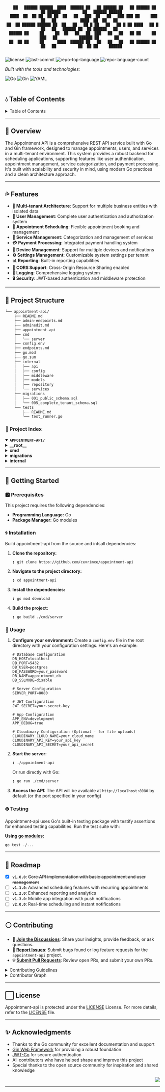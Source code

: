 <div id="top">

<!-- HEADER STYLE: CONSOLE -->
<div align="center">

```console
  ██   ██████ ██████  ████  ██████ ██   ██ ██████ ██   ██ ██████ ██   ██ ██████          ██   ██████ ██████ 
 ████  ██  ██ ██  ██ ██  ██   ██   ███  ██   ██   ███ ███ ██     ███  ██   ██           ████  ██  ██   ██   
██  ██ ██████ ██████ ██  ██   ██   ██ █ ██   ██   ██ █ ██ ████   ██ █ ██   ██   ██████ ██  ██ ██████   ██   
██████ ██     ██     ██  ██   ██   ██  ███   ██   ██   ██ ██     ██  ███   ██          ██████ ██       ██   
██  ██ ██     ██      ████  ██████ ██   ██   ██   ██   ██ ██████ ██   ██   ██          ██  ██ ██     ██████ 


```

</div>

<!-- BADGES -->
<img src="https://img.shields.io/github/license/cevrimxe/appointment-api?style=flat-square&logo=opensourceinitiative&logoColor=white&color=8a2be2" alt="license">
<img src="https://img.shields.io/github/last-commit/cevrimxe/appointment-api?style=flat-square&logo=git&logoColor=white&color=8a2be2" alt="last-commit">
<img src="https://img.shields.io/github/languages/top/cevrimxe/appointment-api?style=flat-square&color=8a2be2" alt="repo-top-language">
<img src="https://img.shields.io/github/languages/count/cevrimxe/appointment-api?style=flat-square&color=8a2be2" alt="repo-language-count">

<em>Built with the tools and technologies:</em>

<img src="https://img.shields.io/badge/Go-00ADD8.svg?style=flat-square&logo=Go&logoColor=white" alt="Go">
<img src="https://img.shields.io/badge/Gin-008ECF.svg?style=flat-square&logo=Gin&logoColor=white" alt="Gin">
<img src="https://img.shields.io/badge/YAML-CB171E.svg?style=flat-square&logo=YAML&logoColor=white" alt="YAML">

</div>
<br>

## 💧 Table of Contents

<details>
<summary>Table of Contents</summary>

- [💧 Table of Contents](#-table-of-contents)
- [🌊 Overview](#-overview)
- [💦 Features](#-features)
- [🔵 Project Structure](#-project-structure)
    - [🔷 Project Index](#-project-index)
- [💠 Getting Started](#-getting-started)
    - [🅿️ Prerequisites](#-prerequisites)
    - [🌀 Installation](#-installation)
    - [🔹 Usage](#-usage)
    - [❄ ️ Testing](#-testing)
- [🧊 Roadmap](#-roadmap)
- [⚪ Contributing](#-contributing)
- [⬜ License](#-license)
- [✨ Acknowledgments](#-acknowledgments)

</details>

---

## 🌊 Overview

The Appointment API is a comprehensive REST API service built with Go and Gin framework, designed to manage appointments, users, and services in a multi-tenant environment. This system provides a robust backend for scheduling applications, supporting features like user authentication, appointment management, service categorization, and payment processing. It's built with scalability and security in mind, using modern Go practices and a clean architecture approach.


---

## 💦 Features

- **🔐 Multi-tenant Architecture**: Support for multiple business entities with isolated data
- **👥 User Management**: Complete user authentication and authorization system
- **📅 Appointment Scheduling**: Flexible appointment booking and management
- **💼 Service Management**: Categorization and management of services
- **💳 Payment Processing**: Integrated payment handling system
- **📱 Device Management**: Support for multiple devices and notifications
- **⚙️ Settings Management**: Customizable system settings per tenant
- **📊 Reporting**: Built-in reporting capabilities
- **🔄 CORS Support**: Cross-Origin Resource Sharing enabled
- **📝 Logging**: Comprehensive logging system
- **🔒 Security**: JWT-based authentication and middleware protection

---

## 🔵 Project Structure

```sh
└── appointment-api/
    ├── README.md
    ├── admin-endpoints.md
    ├── adminedit.md
    ├── appointment-api
    ├── cmd
    │   └── server
    ├── config.env
    ├── endpoints.md
    ├── go.mod
    ├── go.sum
    ├── internal
    │   ├── api
    │   ├── config
    │   ├── middleware
    │   ├── models
    │   ├── repository
    │   └── services
    ├── migrations
    │   ├── 001_public_schema.sql
    │   └── 005_complete_tenant_schema.sql
    └── tests
        ├── README.md
        └── test_runner.go
```

### 🔷 Project Index

<details open>
	<summary><b><code>APPOINTMENT-API/</code></b></summary>
	<!-- __root__ Submodule -->
	<details>
		<summary><b>__root__</b></summary>
		<blockquote>
			<div class='directory-path' style='padding: 8px 0; color: #666;'>
				<code><b>⦿ __root__</b></code>
			<table style='width: 100%; border-collapse: collapse;'>
			<thead>
				<tr style='background-color: #f8f9fa;'>
					<th style='width: 30%; text-align: left; padding: 8px;'>File Name</th>
					<th style='text-align: left; padding: 8px;'>Summary</th>
				</tr>
			</thead>
				<tr style='border-bottom: 1px solid #eee;'>
					<td style='padding: 8px;'><b><a href='https://github.com/cevrimxe/appointment-api/blob/master/go.sum'>go.sum</a></b></td>
					<td style='padding: 8px;'>Go module dependency checksums</td>
				</tr>
				<tr style='border-bottom: 1px solid #eee;'>
					<td style='padding: 8px;'><b><a href='https://github.com/cevrimxe/appointment-api/blob/master/appointment-api'>appointment-api</a></b></td>
					<td style='padding: 8px;'>Main executable binary file</td>
				</tr>
				<tr style='border-bottom: 1px solid #eee;'>
					<td style='padding: 8px;'><b><a href='https://github.com/cevrimxe/appointment-api/blob/master/go.mod'>go.mod</a></b></td>
					<td style='padding: 8px;'>Go module definition and dependency management</td>
				</tr>
			</table>
		</blockquote>
	</details>
	<!-- cmd Submodule -->
	<details>
		<summary><b>cmd</b></summary>
		<blockquote>
			<div class='directory-path' style='padding: 8px 0; color: #666;'>
				<code><b>⦿ cmd</b></code>
			<!-- server Submodule -->
			<details>
				<summary><b>server</b></summary>
				<blockquote>
					<div class='directory-path' style='padding: 8px 0; color: #666;'>
						<code><b>⦿ cmd.server</b></code>
					<table style='width: 100%; border-collapse: collapse;'>
					<thead>
						<tr style='background-color: #f8f9fa;'>
							<th style='width: 30%; text-align: left; padding: 8px;'>File Name</th>
							<th style='text-align: left; padding: 8px;'>Summary</th>
						</tr>
					</thead>
						<tr style='border-bottom: 1px solid #eee;'>
							<td style='padding: 8px;'><b><a href='https://github.com/cevrimxe/appointment-api/blob/master/cmd/server/main.go'>main.go</a></b></td>
							<td style='padding: 8px;'>Application entry point and server initialization</td>
						</tr>
					</table>
				</blockquote>
			</details>
		</blockquote>
	</details>
	<!-- migrations Submodule -->
	<details>
		<summary><b>migrations</b></summary>
		<blockquote>
			<div class='directory-path' style='padding: 8px 0; color: #666;'>
				<code><b>⦿ migrations</b></code>
			<table style='width: 100%; border-collapse: collapse;'>
			<thead>
				<tr style='background-color: #f8f9fa;'>
					<th style='width: 30%; text-align: left; padding: 8px;'>File Name</th>
					<th style='text-align: left; padding: 8px;'>Summary</th>
				</tr>
			</thead>
				<tr style='border-bottom: 1px solid #eee;'>
					<td style='padding: 8px;'><b><a href='https://github.com/cevrimxe/appointment-api/blob/master/migrations/001_public_schema.sql'>001_public_schema.sql</a></b></td>
					<td style='padding: 8px;'>Initial database schema setup</td>
				</tr>
				<tr style='border-bottom: 1px solid #eee;'>
					<td style='padding: 8px;'><b><a href='https://github.com/cevrimxe/appointment-api/blob/master/migrations/005_complete_tenant_schema.sql'>005_complete_tenant_schema.sql</a></b></td>
					<td style='padding: 8px;'>Multi-tenant schema implementation</td>
				</tr>
			</table>
		</blockquote>
	</details>
	<!-- internal Submodule -->
	<details>
		<summary><b>internal</b></summary>
		<blockquote>
			<div class='directory-path' style='padding: 8px 0; color: #666;'>
				<code><b>⦿ internal</b></code>
			<!-- api Submodule -->
			<details>
				<summary><b>api</b></summary>
				<blockquote>
					<div class='directory-path' style='padding: 8px 0; color: #666;'>
						<code><b>⦿ internal.api</b></code>
					<table style='width: 100%; border-collapse: collapse;'>
					<thead>
						<tr style='background-color: #f8f9fa;'>
							<th style='width: 30%; text-align: left; padding: 8px;'>File Name</th>
							<th style='text-align: left; padding: 8px;'>Summary</th>
						</tr>
					</thead>
						<tr style='border-bottom: 1px solid #eee;'>
							<td style='padding: 8px;'><b><a href='https://github.com/cevrimxe/appointment-api/blob/master/internal/api/auth_handler.go'>auth_handler.go</a></b></td>
							<td style='padding: 8px;'>Authentication and authorization request handlers</td>
						</tr>
						<tr style='border-bottom: 1px solid #eee;'>
							<td style='padding: 8px;'><b><a href='https://github.com/cevrimxe/appointment-api/blob/master/internal/api/handlers.go'>handlers.go</a></b></td>
							<td style='padding: 8px;'>Common API request handlers and utilities</td>
						</tr>
						<tr style='border-bottom: 1px solid #eee;'>
							<td style='padding: 8px;'><b><a href='https://github.com/cevrimxe/appointment-api/blob/master/internal/api/admin_handler.go'>admin_handler.go</a></b></td>
							<td style='padding: 8px;'>Administrative endpoints and operations</td>
						</tr>
						<tr style='border-bottom: 1px solid #eee;'>
							<td style='padding: 8px;'><b><a href='https://github.com/cevrimxe/appointment-api/blob/master/internal/api/public_handler.go'>public_handler.go</a></b></td>
							<td style='padding: 8px;'>Public API endpoints and handlers</td>
						</tr>
					</table>
				</blockquote>
			</details>
			<!-- config Submodule -->
			<details>
				<summary><b>config</b></summary>
				<blockquote>
					<div class='directory-path' style='padding: 8px 0; color: #666;'>
						<code><b>⦿ internal.config</b></code>
					<table style='width: 100%; border-collapse: collapse;'>
					<thead>
						<tr style='background-color: #f8f9fa;'>
							<th style='width: 30%; text-align: left; padding: 8px;'>File Name</th>
							<th style='text-align: left; padding: 8px;'>Summary</th>
						</tr>
					</thead>
						<tr style='border-bottom: 1px solid #eee;'>
							<td style='padding: 8px;'><b><a href='https://github.com/cevrimxe/appointment-api/blob/master/internal/config/config.go'>config.go</a></b></td>
							<td style='padding: 8px;'>Code>❯ REPLACE-ME</code></td>
						</tr>
					</table>
				</blockquote>
			</details>
			<!-- repository Submodule -->
			<details>
				<summary><b>repository</b></summary>
				<blockquote>
					<div class='directory-path' style='padding: 8px 0; color: #666;'>
						<code><b>⦿ internal.repository</b></code>
					<table style='width: 100%; border-collapse: collapse;'>
					<thead>
						<tr style='background-color: #f8f9fa;'>
							<th style='width: 30%; text-align: left; padding: 8px;'>File Name</th>
							<th style='text-align: left; padding: 8px;'>Summary</th>
						</tr>
					</thead>
						<tr style='border-bottom: 1px solid #eee;'>
							<td style='padding: 8px;'><b><a href='https://github.com/cevrimxe/appointment-api/blob/master/internal/repository/payment_repository.go'>payment_repository.go</a></b></td>
							<td style='padding: 8px;'>Code>❯ REPLACE-ME</code></td>
						</tr>
						<tr style='border-bottom: 1px solid #eee;'>
							<td style='padding: 8px;'><b><a href='https://github.com/cevrimxe/appointment-api/blob/master/internal/repository/contact_repository.go'>contact_repository.go</a></b></td>
							<td style='padding: 8px;'>Code>❯ REPLACE-ME</code></td>
						</tr>
						<tr style='border-bottom: 1px solid #eee;'>
							<td style='padding: 8px;'><b><a href='https://github.com/cevrimxe/appointment-api/blob/master/internal/repository/device_repository.go'>device_repository.go</a></b></td>
							<td style='padding: 8px;'>Code>❯ REPLACE-ME</code></td>
						</tr>
						<tr style='border-bottom: 1px solid #eee;'>
							<td style='padding: 8px;'><b><a href='https://github.com/cevrimxe/appointment-api/blob/master/internal/repository/user_repository.go'>user_repository.go</a></b></td>
							<td style='padding: 8px;'>Code>❯ REPLACE-ME</code></td>
						</tr>
						<tr style='border-bottom: 1px solid #eee;'>
							<td style='padding: 8px;'><b><a href='https://github.com/cevrimxe/appointment-api/blob/master/internal/repository/repository.go'>repository.go</a></b></td>
							<td style='padding: 8px;'>Code>❯ REPLACE-ME</code></td>
						</tr>
						<tr style='border-bottom: 1px solid #eee;'>
							<td style='padding: 8px;'><b><a href='https://github.com/cevrimxe/appointment-api/blob/master/internal/repository/category_repository.go'>category_repository.go</a></b></td>
							<td style='padding: 8px;'>Code>❯ REPLACE-ME</code></td>
						</tr>
						<tr style='border-bottom: 1px solid #eee;'>
							<td style='padding: 8px;'><b><a href='https://github.com/cevrimxe/appointment-api/blob/master/internal/repository/settings_repository.go'>settings_repository.go</a></b></td>
							<td style='padding: 8px;'>Code>❯ REPLACE-ME</code></td>
						</tr>
						<tr style='border-bottom: 1px solid #eee;'>
							<td style='padding: 8px;'><b><a href='https://github.com/cevrimxe/appointment-api/blob/master/internal/repository/service_repository.go'>service_repository.go</a></b></td>
							<td style='padding: 8px;'>Code>❯ REPLACE-ME</code></td>
						</tr>
						<tr style='border-bottom: 1px solid #eee;'>
							<td style='padding: 8px;'><b><a href='https://github.com/cevrimxe/appointment-api/blob/master/internal/repository/appointment_repository.go'>appointment_repository.go</a></b></td>
							<td style='padding: 8px;'>Code>❯ REPLACE-ME</code></td>
						</tr>
						<tr style='border-bottom: 1px solid #eee;'>
							<td style='padding: 8px;'><b><a href='https://github.com/cevrimxe/appointment-api/blob/master/internal/repository/specialist_repository.go'>specialist_repository.go</a></b></td>
							<td style='padding: 8px;'>Code>❯ REPLACE-ME</code></td>
						</tr>
					</table>
				</blockquote>
			</details>
			<!-- middleware Submodule -->
			<details>
				<summary><b>middleware</b></summary>
				<blockquote>
					<div class='directory-path' style='padding: 8px 0; color: #666;'>
						<code><b>⦿ internal.middleware</b></code>
					<table style='width: 100%; border-collapse: collapse;'>
					<thead>
						<tr style='background-color: #f8f9fa;'>
							<th style='width: 30%; text-align: left; padding: 8px;'>File Name</th>
							<th style='text-align: left; padding: 8px;'>Summary</th>
						</tr>
					</thead>
						<tr style='border-bottom: 1px solid #eee;'>
							<td style='padding: 8px;'><b><a href='https://github.com/cevrimxe/appointment-api/blob/master/internal/middleware/auth.go'>auth.go</a></b></td>
							<td style='padding: 8px;'>Authentication middleware for request validation</td>
						</tr>
						<tr style='border-bottom: 1px solid #eee;'>
							<td style='padding: 8px;'><b><a href='https://github.com/cevrimxe/appointment-api/blob/master/internal/middleware/tenant.go'>tenant.go</a></b></td>
							<td style='padding: 8px;'>Multi-tenant request processing middleware</td>
						</tr>
						<tr style='border-bottom: 1px solid #eee;'>
							<td style='padding: 8px;'><b><a href='https://github.com/cevrimxe/appointment-api/blob/master/internal/middleware/logging.go'>logging.go</a></b></td>
							<td style='padding: 8px;'>Request logging and monitoring middleware</td>
						</tr>
						<tr style='border-bottom: 1px solid #eee;'>
							<td style='padding: 8px;'><b><a href='https://github.com/cevrimxe/appointment-api/blob/master/internal/middleware/cors.go'>cors.go</a></b></td>
							<td style='padding: 8px;'>Cross-Origin Resource Sharing configuration</td>
						</tr>
					</table>
				</blockquote>
			</details>
			<!-- services Submodule -->
			<details>
				<summary><b>services</b></summary>
				<blockquote>
					<div class='directory-path' style='padding: 8px 0; color: #666;'>
						<code><b>⦿ internal.services</b></code>
					<table style='width: 100%; border-collapse: collapse;'>
					<thead>
						<tr style='background-color: #f8f9fa;'>
							<th style='width: 30%; text-align: left; padding: 8px;'>File Name</th>
							<th style='text-align: left; padding: 8px;'>Summary</th>
						</tr>
					</thead>
						<tr style='border-bottom: 1px solid #eee;'>
							<td style='padding: 8px;'><b><a href='https://github.com/cevrimxe/appointment-api/blob/master/internal/services/tenant_service.go'>tenant_service.go</a></b></td>
							<td style='padding: 8px;'>Code>❯ REPLACE-ME</code></td>
						</tr>
						<tr style='border-bottom: 1px solid #eee;'>
							<td style='padding: 8px;'><b><a href='https://github.com/cevrimxe/appointment-api/blob/master/internal/services/contact_service.go'>contact_service.go</a></b></td>
							<td style='padding: 8px;'>Code>❯ REPLACE-ME</code></td>
						</tr>
						<tr style='border-bottom: 1px solid #eee;'>
							<td style='padding: 8px;'><b><a href='https://github.com/cevrimxe/appointment-api/blob/master/internal/services/category_service.go'>category_service.go</a></b></td>
							<td style='padding: 8px;'>Code>❯ REPLACE-ME</code></td>
						</tr>
						<tr style='border-bottom: 1px solid #eee;'>
							<td style='padding: 8px;'><b><a href='https://github.com/cevrimxe/appointment-api/blob/master/internal/services/specialist_service.go'>specialist_service.go</a></b></td>
							<td style='padding: 8px;'>Code>❯ REPLACE-ME</code></td>
						</tr>
						<tr style='border-bottom: 1px solid #eee;'>
							<td style='padding: 8px;'><b><a href='https://github.com/cevrimxe/appointment-api/blob/master/internal/services/payment_service.go'>payment_service.go</a></b></td>
							<td style='padding: 8px;'>Code>❯ REPLACE-ME</code></td>
						</tr>
						<tr style='border-bottom: 1px solid #eee;'>
							<td style='padding: 8px;'><b><a href='https://github.com/cevrimxe/appointment-api/blob/master/internal/services/device_service.go'>device_service.go</a></b></td>
							<td style='padding: 8px;'>Code>❯ REPLACE-ME</code></td>
						</tr>
						<tr style='border-bottom: 1px solid #eee;'>
							<td style='padding: 8px;'><b><a href='https://github.com/cevrimxe/appointment-api/blob/master/internal/services/tenant_cache.go'>tenant_cache.go</a></b></td>
							<td style='padding: 8px;'>Code>❯ REPLACE-ME</code></td>
						</tr>
						<tr style='border-bottom: 1px solid #eee;'>
							<td style='padding: 8px;'><b><a href='https://github.com/cevrimxe/appointment-api/blob/master/internal/services/user_service.go'>user_service.go</a></b></td>
							<td style='padding: 8px;'>Code>❯ REPLACE-ME</code></td>
						</tr>
						<tr style='border-bottom: 1px solid #eee;'>
							<td style='padding: 8px;'><b><a href='https://github.com/cevrimxe/appointment-api/blob/master/internal/services/service_service.go'>service_service.go</a></b></td>
							<td style='padding: 8px;'>Code>❯ REPLACE-ME</code></td>
						</tr>
						<tr style='border-bottom: 1px solid #eee;'>
							<td style='padding: 8px;'><b><a href='https://github.com/cevrimxe/appointment-api/blob/master/internal/services/upload_service.go'>upload_service.go</a></b></td>
							<td style='padding: 8px;'>Code>❯ REPLACE-ME</code></td>
						</tr>
						<tr style='border-bottom: 1px solid #eee;'>
							<td style='padding: 8px;'><b><a href='https://github.com/cevrimxe/appointment-api/blob/master/internal/services/appointment_service.go'>appointment_service.go</a></b></td>
							<td style='padding: 8px;'>Code>❯ REPLACE-ME</code></td>
						</tr>
						<tr style='border-bottom: 1px solid #eee;'>
							<td style='padding: 8px;'><b><a href='https://github.com/cevrimxe/appointment-api/blob/master/internal/services/services.go'>services.go</a></b></td>
							<td style='padding: 8px;'>Code>❯ REPLACE-ME</code></td>
						</tr>
						<tr style='border-bottom: 1px solid #eee;'>
							<td style='padding: 8px;'><b><a href='https://github.com/cevrimxe/appointment-api/blob/master/internal/services/settings_service.go'>settings_service.go</a></b></td>
							<td style='padding: 8px;'>Code>❯ REPLACE-ME</code></td>
						</tr>
						<tr style='border-bottom: 1px solid #eee;'>
							<td style='padding: 8px;'><b><a href='https://github.com/cevrimxe/appointment-api/blob/master/internal/services/auth_service.go'>auth_service.go</a></b></td>
							<td style='padding: 8px;'>Code>❯ REPLACE-ME</code></td>
						</tr>
					</table>
				</blockquote>
			</details>
			<!-- models Submodule -->
			<details>
				<summary><b>models</b></summary>
				<blockquote>
					<div class='directory-path' style='padding: 8px 0; color: #666;'>
						<code><b>⦿ internal.models</b></code>
					<table style='width: 100%; border-collapse: collapse;'>
					<thead>
						<tr style='background-color: #f8f9fa;'>
							<th style='width: 30%; text-align: left; padding: 8px;'>File Name</th>
							<th style='text-align: left; padding: 8px;'>Summary</th>
						</tr>
					</thead>
						<tr style='border-bottom: 1px solid #eee;'>
							<td style='padding: 8px;'><b><a href='https://github.com/cevrimxe/appointment-api/blob/master/internal/models/settings.go'>settings.go</a></b></td>
							<td style='padding: 8px;'>Code>❯ REPLACE-ME</code></td>
						</tr>
						<tr style='border-bottom: 1px solid #eee;'>
							<td style='padding: 8px;'><b><a href='https://github.com/cevrimxe/appointment-api/blob/master/internal/models/payment.go'>payment.go</a></b></td>
							<td style='padding: 8px;'>Code>❯ REPLACE-ME</code></td>
						</tr>
						<tr style='border-bottom: 1px solid #eee;'>
							<td style='padding: 8px;'><b><a href='https://github.com/cevrimxe/appointment-api/blob/master/internal/models/device.go'>device.go</a></b></td>
							<td style='padding: 8px;'>Code>❯ REPLACE-ME</code></td>
						</tr>
						<tr style='border-bottom: 1px solid #eee;'>
							<td style='padding: 8px;'><b><a href='https://github.com/cevrimxe/appointment-api/blob/master/internal/models/category.go'>category.go</a></b></td>
							<td style='padding: 8px;'>Code>❯ REPLACE-ME</code></td>
						</tr>
						<tr style='border-bottom: 1px solid #eee;'>
							<td style='padding: 8px;'><b><a href='https://github.com/cevrimxe/appointment-api/blob/master/internal/models/user.go'>user.go</a></b></td>
							<td style='padding: 8px;'>Code>❯ REPLACE-ME</code></td>
						</tr>
						<tr style='border-bottom: 1px solid #eee;'>
							<td style='padding: 8px;'><b><a href='https://github.com/cevrimxe/appointment-api/blob/master/internal/models/report.go'>report.go</a></b></td>
							<td style='padding: 8px;'>Code>❯ REPLACE-ME</code></td>
						</tr>
						<tr style='border-bottom: 1px solid #eee;'>
							<td style='padding: 8px;'><b><a href='https://github.com/cevrimxe/appointment-api/blob/master/internal/models/contact.go'>contact.go</a></b></td>
							<td style='padding: 8px;'>Code>❯ REPLACE-ME</code></td>
						</tr>
						<tr style='border-bottom: 1px solid #eee;'>
							<td style='padding: 8px;'><b><a href='https://github.com/cevrimxe/appointment-api/blob/master/internal/models/tenant.go'>tenant.go</a></b></td>
							<td style='padding: 8px;'>Code>❯ REPLACE-ME</code></td>
						</tr>
						<tr style='border-bottom: 1px solid #eee;'>
							<td style='padding: 8px;'><b><a href='https://github.com/cevrimxe/appointment-api/blob/master/internal/models/appointment.go'>appointment.go</a></b></td>
							<td style='padding: 8px;'>Code>❯ REPLACE-ME</code></td>
						</tr>
					</table>
				</blockquote>
			</details>
		</blockquote>
	</details>
</details>

---

## 💠 Getting Started

### 🅿️ Prerequisites

This project requires the following dependencies:

- **Programming Language:** Go
- **Package Manager:** Go modules

### 🌀 Installation

Build appointment-api from the source and intsall dependencies:

1. **Clone the repository:**

    ```sh
    ❯ git clone https://github.com/cevrimxe/appointment-api
    ```

2. **Navigate to the project directory:**

    ```sh
    ❯ cd appointment-api
    ```

3. **Install the dependencies:**

    ```sh
    ❯ go mod download
    ```

4. **Build the project:**

    ```sh
    ❯ go build ./cmd/server
    ```

### 🔹 Usage

1. **Configure your environment:**
   Create a `config.env` file in the root directory with your configuration settings. Here's an example:

   ```env
   # Database Configuration
   DB_HOST=localhost
   DB_PORT=5432
   DB_USER=postgres
   DB_PASSWORD=your_password
   DB_NAME=appointment_db
   DB_SSLMODE=disable

   # Server Configuration
   SERVER_PORT=8080

   # JWT Configuration
   JWT_SECRET=your-secret-key

   # App Configuration
   APP_ENV=development
   APP_DEBUG=true

   # Cloudinary Configuration (Optional - for file uploads)
   CLOUDINARY_CLOUD_NAME=your_cloud_name
   CLOUDINARY_API_KEY=your_api_key
   CLOUDINARY_API_SECRET=your_api_secret
   ```

2. **Start the server:**
   ```sh
   ❯ ./appointment-api
   ```
   
   Or run directly with Go:
   ```sh
   ❯ go run ./cmd/server
   ```

3. **Access the API:**
   The API will be available at `http://localhost:8080` by default (or the port specified in your config)

### ❄️ Testing

Appointment-api uses Go's built-in testing package with testify assertions for enhanced testing capabilities. Run the test suite with:

**Using [go modules](https://golang.org/):**
```sh
go test ./...
```

---

## 🧊 Roadmap

- [X] **`v1.0.0`**: <strike>Core API implementation with basic appointment and user management</strike>
- [ ] **`v1.1.0`**: Advanced scheduling features with recurring appointments
- [ ] **`v1.2.0`**: Enhanced reporting and analytics
- [ ] **`v1.3.0`**: Mobile app integration with push notifications
- [ ] **`v2.0.0`**: Real-time scheduling and instant notifications

---

## ⚪ Contributing

- **💬 [Join the Discussions](https://github.com/cevrimxe/appointment-api/discussions)**: Share your insights, provide feedback, or ask questions.
- **🐛 [Report Issues](https://github.com/cevrimxe/appointment-api/issues)**: Submit bugs found or log feature requests for the `appointment-api` project.
- **💡 [Submit Pull Requests](https://github.com/cevrimxe/appointment-api/blob/main/CONTRIBUTING.md)**: Review open PRs, and submit your own PRs.

<details closed>
<summary>Contributing Guidelines</summary>

1. **Fork the Repository**: Start by forking the project repository to your github account.
2. **Clone Locally**: Clone the forked repository to your local machine using a git client.
   ```sh
   git clone https://github.com/cevrimxe/appointment-api
   ```
3. **Create a New Branch**: Always work on a new branch, giving it a descriptive name.
   ```sh
   git checkout -b new-feature-x
   ```
4. **Make Your Changes**: Develop and test your changes locally.
5. **Commit Your Changes**: Commit with a clear message describing your updates.
   ```sh
   git commit -m 'Implemented new feature x.'
   ```
6. **Push to github**: Push the changes to your forked repository.
   ```sh
   git push origin new-feature-x
   ```
7. **Submit a Pull Request**: Create a PR against the original project repository. Clearly describe the changes and their motivations.
8. **Review**: Once your PR is reviewed and approved, it will be merged into the main branch. Congratulations on your contribution!
</details>

<details closed>
<summary>Contributor Graph</summary>
<br>
<p align="left">
   <a href="https://github.com{/cevrimxe/appointment-api/}graphs/contributors">
      <img src="https://contrib.rocks/image?repo=cevrimxe/appointment-api">
   </a>
</p>
</details>

---

## ⬜ License

Appointment-api is protected under the [LICENSE](https://choosealicense.com/licenses) License. For more details, refer to the [LICENSE](https://choosealicense.com/licenses/) file.

---

## ✨ Acknowledgments

- Thanks to the Go community for excellent documentation and support
- [Gin Web Framework](https://gin-gonic.com/) for providing a robust foundation
- [JWT-Go](https://github.com/golang-jwt/jwt) for secure authentication
- All contributors who have helped shape and improve this project
- Special thanks to the open source community for inspiration and shared knowledge

<div align="right">

[![][back-to-top]](#top)

</div>


[back-to-top]: https://img.shields.io/badge/-BACK_TO_TOP-151515?style=flat-square


---
